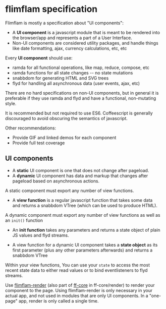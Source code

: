 
# flimflam specification

Flimflam is mostly a specification about "UI components":

- A **UI component** is a javascript module that is meant to be rendered into the browser/app and represents a part of a User Interface.
- Non-UI components are considered utility packages, and handle things like date formatting, ajax, currency calculations, etc, etc

Every **UI component** should use:

- ramda for all functional operations, like map, reduce, compose, etc
- ramda functions for all state changes -- no state mutations 
- snabbdom for generating HTML and SVG trees
- flyd for handling all asynchronous data (user events, ajax, etc)

There are no hard specifications on non-UI components, but in general it is preferable if they use ramda and flyd and have a functional, non-mutating style.

It is recommended but not required to use ES6. Coffeescript is generally discouraged to avoid obscuring the semantics of javascript.

Other recommendations:
- Provide GIF and linked demos for each component
- Provide full test coverage

## UI components

- A **static** UI component is one that does not change after pageload.
- A **dynamic** UI component has data and markup that changes after pageload based on asynchronous actions.

A static component must export any number of view functions.

- A **view function** is a regular javascript function that takes some data and returns a snabbdom VTree (which can be used to produce HTML).

A dynamic component must export any number of view functions as well as an `init()` function

- An **init function** takes any parameters and returns a state object of plain JS values and flyd streams.

- A view function for a dynamic UI component takes a **state object** as its first parameter (plus any other parameters afterwards) and returns a snabbdom VTree

Within your view functions, You can use your `state` to access the most recent state data to either read values or to bind eventlisteners to flyd streams.

Use [flimflam-render](https://github.com/jayrbolton/flimflam-render) (also part of [ff-core](https://github.com/flimflamjs/ff-core) in ff-core/render) to render your component to the page. Using flimflam-render is only necessary in your actual app, and not used in modules that are only UI components. In a "one-page" app, render is only called a single time.

